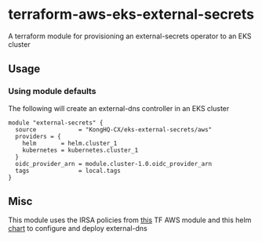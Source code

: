 # terraform-aws-eks-external-secrets

A terraform module for provisioning an external-secrets operator to an EKS cluster

## Usage

### Using module defaults

The following will create an external-dns controller in an EKS cluster

```HCL
module "external-secrets" {
  source            = "KongHQ-CX/eks-external-secrets/aws"
  providers = {
    helm       = helm.cluster_1
    kubernetes = kubernetes.cluster_1
  }
  oidc_provider_arn = module.cluster-1.0.oidc_provider_arn
  tags              = local.tags
}
```

## Misc

This module uses the IRSA policies from [this](https://github.com/terraform-aws-modules/terraform-aws-iam)
TF AWS module and this helm
[chart](https://charts.external-secrets.io/external-secrets) to configure
and deploy external-dns
